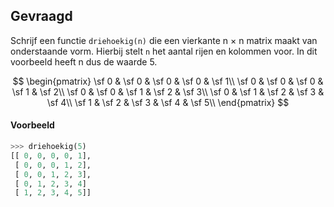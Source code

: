 ## Gevraagd
Schrijf een functie `driehoekig(n)` die een vierkante n × n matrix maakt van onderstaande vorm. Hierbij stelt `n` het aantal rijen en kolommen voor. In dit voorbeeld heeft n dus de waarde 5.

$$
\begin{pmatrix}
\sf 0 & \sf 0 & \sf 0 & \sf 0 & \sf 1\\
\sf 0 & \sf 0 & \sf 0 & \sf 1 & \sf 2\\
\sf 0 & \sf 0 & \sf 1 & \sf 2 & \sf 3\\
\sf 0 & \sf 1 & \sf 2 & \sf 3 & \sf 4\\
\sf 1 & \sf 2 & \sf 3 & \sf 4 & \sf 5\\
\end{pmatrix}
$$

#### Voorbeeld

```python
>>> driehoekig(5)
[[ 0, 0, 0, 0, 1],
 [ 0, 0, 0, 1, 2],
 [ 0, 0, 1, 2, 3],
 [ 0, 1, 2, 3, 4]
 [ 1, 2, 3, 4, 5]]
```
